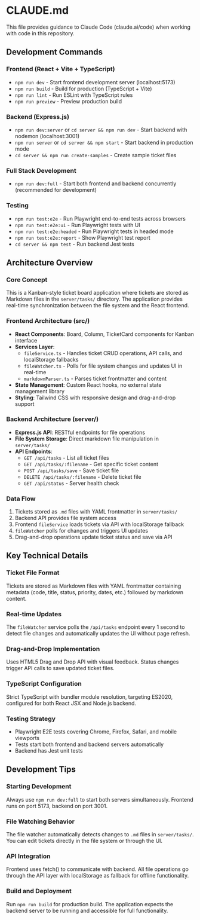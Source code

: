 # CLAUDE.md

This file provides guidance to Claude Code (claude.ai/code) when working with code in this repository.

## Development Commands

### Frontend (React + Vite + TypeScript)
- `npm run dev` - Start frontend development server (localhost:5173)
- `npm run build` - Build for production (TypeScript + Vite)
- `npm run lint` - Run ESLint with TypeScript rules
- `npm run preview` - Preview production build

### Backend (Express.js)
- `npm run dev:server` or `cd server && npm run dev` - Start backend with nodemon (localhost:3001)
- `npm run server` or `cd server && npm start` - Start backend in production mode
- `cd server && npm run create-samples` - Create sample ticket files

### Full Stack Development
- `npm run dev:full` - Start both frontend and backend concurrently (recommended for development)

### Testing
- `npm run test:e2e` - Run Playwright end-to-end tests across browsers
- `npm run test:e2e:ui` - Run Playwright tests with UI
- `npm run test:e2e:headed` - Run Playwright tests in headed mode
- `npm run test:e2e:report` - Show Playwright test report
- `cd server && npm test` - Run backend Jest tests

## Architecture Overview

### Core Concept
This is a Kanban-style ticket board application where tickets are stored as Markdown files in the `server/tasks/` directory. The application provides real-time synchronization between the file system and the React frontend.

### Frontend Architecture (src/)
- **React Components**: Board, Column, TicketCard components for Kanban interface
- **Services Layer**: 
  - `fileService.ts` - Handles ticket CRUD operations, API calls, and localStorage fallbacks
  - `fileWatcher.ts` - Polls for file system changes and updates UI in real-time
  - `markdownParser.ts` - Parses ticket frontmatter and content
- **State Management**: Custom React hooks, no external state management library
- **Styling**: Tailwind CSS with responsive design and drag-and-drop support

### Backend Architecture (server/)
- **Express.js API**: RESTful endpoints for file operations
- **File System Storage**: Direct markdown file manipulation in `server/tasks/`
- **API Endpoints**:
  - `GET /api/tasks` - List all ticket files
  - `GET /api/tasks/:filename` - Get specific ticket content
  - `POST /api/tasks/save` - Save ticket file
  - `DELETE /api/tasks/:filename` - Delete ticket file
  - `GET /api/status` - Server health check

### Data Flow
1. Tickets stored as `.md` files with YAML frontmatter in `server/tasks/`
2. Backend API provides file system access
3. Frontend `fileService` loads tickets via API with localStorage fallback
4. `fileWatcher` polls for changes and triggers UI updates
5. Drag-and-drop operations update ticket status and save via API

## Key Technical Details

### Ticket File Format
Tickets are stored as Markdown files with YAML frontmatter containing metadata (code, title, status, priority, dates, etc.) followed by markdown content.

### Real-time Updates
The `fileWatcher` service polls the `/api/tasks` endpoint every 1 second to detect file changes and automatically updates the UI without page refresh.

### Drag-and-Drop Implementation
Uses HTML5 Drag and Drop API with visual feedback. Status changes trigger API calls to save updated ticket files.

### TypeScript Configuration
Strict TypeScript with bundler module resolution, targeting ES2020, configured for both React JSX and Node.js backend.

### Testing Strategy
- Playwright E2E tests covering Chrome, Firefox, Safari, and mobile viewports
- Tests start both frontend and backend servers automatically
- Backend has Jest unit tests

## Development Tips

### Starting Development
Always use `npm run dev:full` to start both servers simultaneously. Frontend runs on port 5173, backend on port 3001.

### File Watching Behavior
The file watcher automatically detects changes to `.md` files in `server/tasks/`. You can edit tickets directly in the file system or through the UI.

### API Integration
Frontend uses fetch() to communicate with backend. All file operations go through the API layer with localStorage as fallback for offline functionality.

### Build and Deployment
Run `npm run build` for production build. The application expects the backend server to be running and accessible for full functionality.